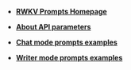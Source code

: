 <!-- docs/_sidebar.md -->

- [**RWKV Prompts Homepage**](/en-US/README-en.md)

- [**About API parameters**](/en-US/About-API-Parameters-en.md)

- [**Chat mode prompts examples**](/en-US/Chat-Prompts-en.md)

- [**Writer mode prompts examples**](/en-US/Writer-Prompts-en.md)